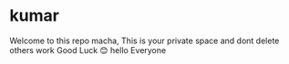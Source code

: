 # kumar
Welcome to this repo macha,
This is your private space and dont delete others work 
Good Luck 😊
hello Everyone